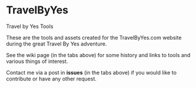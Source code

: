 # TravelByYes
Travel by Yes Tools

These are the tools and assets created for the TravelByYes.com website during the great Travel By Yes adventure.

See the wiki page (in the tabs above) for some history and links to tools and various things of interest.

Contact me via a post in **issues** (in the tabs above) if you would like to contribute or have any other request.
